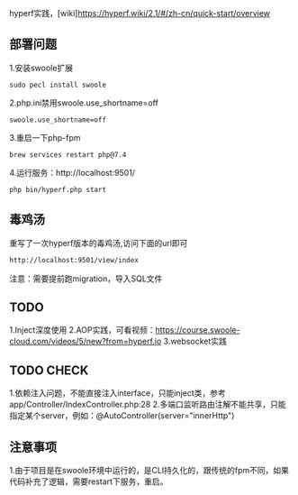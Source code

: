 hyperf实践，[wiki]https://hyperf.wiki/2.1/#/zh-cn/quick-start/overview


## 部署问题

1.安装swoole扩展
```
sudo pecl install swoole
```
2.php.ini禁用swoole.use_shortname=off
```
swoole.use_shortname=off
```
3.重启一下php-fpm
```
brew services restart php@7.4
```
4.运行服务：http://localhost:9501/
```
php bin/hyperf.php start
```

## 毒鸡汤


重写了一次hyperf版本的毒鸡汤,访问下面的url即可

```bash
http://localhost:9501/view/index
```

注意：需要提前跑migration，导入SQL文件

## TODO 

1.Inject深度使用
2.AOP实践，可看视频：https://course.swoole-cloud.com/videos/5/new?from=hyperf.io
3.websocket实践

## TODO CHECK

1.依赖注入问题，不能直接注入interface，只能inject类，参考app/Controller/IndexController.php:28
2.多端口监听路由注解不能共享，只能指定某个server，例如：@AutoController(server="innerHttp")

## 注意事项

1.由于项目是在swoole环境中运行的，是CLI持久化的，跟传统的fpm不同，如果代码补充了逻辑，需要restart下服务，重启。
